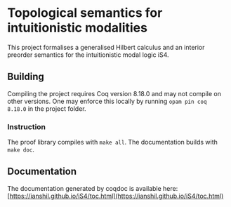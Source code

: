 # Topological semantics for intuitionistic modalities

This project formalises a generalised Hilbert calculus and an interior preorder semantics
for the intuitionistic modal logic iS4.

## Building
Compiling the project requires Coq version 8.18.0 and may not compile on other versions. One may enforce this locally by running
`opam pin coq 8.18.0` in the project folder.

### Instruction

The proof library compiles with `make all`.
The documentation builds with `make doc`.

## Documentation

The documentation generated by coqdoc is available here:
[https://ianshil.github.io/iS4/toc.html](https://ianshil.github.io/iS4/toc.html)
